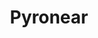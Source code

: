 ---
layout: project
title: Pyronear
description: Développer une plateforme complète pour détecter les départs précoces de feux de forêts
season: 8
repository:
website:
image: 8_pyronear.jpg
---